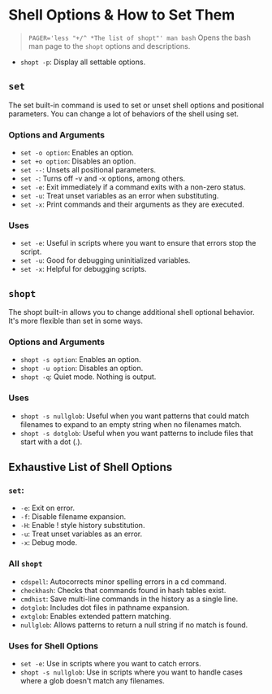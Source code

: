 

# Shell Options & How to Set Them

> `PAGER='less "+/^ *The list of shopt"' man bash`
> Opens the bash man page to the `shopt` options and descriptions.


* `shopt -p`: Display all settable options.


## `set`

The set built-in command is used to set or unset shell options and positional parameters. You can change a lot of behaviors of the shell using set.


### Options and Arguments
* `set -o option`: Enables an option.
* `set +o option`: Disables an option.
* `set --`: Unsets all positional parameters.
* `set -`: Turns off -v and -x options, among others.
* `set -e`: Exit immediately if a command exits with a non-zero status.
* `set -u`: Treat unset variables as an error when substituting.
* `set -x`: Print commands and their arguments as they are executed.

### Uses
* `set -e`: Useful in scripts where you want to ensure that errors stop the script.
* `set -u`: Good for debugging uninitialized variables.
* `set -x`: Helpful for debugging scripts.



## `shopt`

The shopt built-in allows you to change additional shell optional behavior. It's more flexible than set in some ways.

### Options and Arguments
* `shopt -s option`: Enables an option.
* `shopt -u option`: Disables an option.
* `shopt -q`: Quiet mode. Nothing is output.

### Uses
* `shopt -s nullglob`: Useful when you want patterns that could match filenames
                       to expand to an empty string when no filenames match.
* `shopt -s dotglob`: Useful when you want patterns to include files that start with a dot (.).



## Exhaustive List of Shell Options

### `set`:
* `-e`: Exit on error.
* `-f`: Disable filename expansion.
* `-H`: Enable ! style history substitution.
* `-u`: Treat unset variables as an error.
* `-x`: Debug mode.

### All `shopt` 
* `cdspell`: Autocorrects minor spelling errors in a cd command.
* `checkhash`: Checks that commands found in hash tables exist.
* `cmdhist`: Save multi-line commands in the history as a single line.
* `dotglob`: Includes dot files in pathname expansion.
* `extglob`: Enables extended pattern matching.
* `nullglob`: Allows patterns to return a null string if no match is found.

### Uses for Shell Options
* `set -e`: Use in scripts where you want to catch errors.
* `shopt -s nullglob`: Use in scripts where you want to handle cases where a glob doesn't match any filenames.




